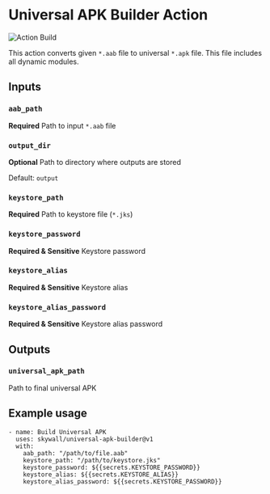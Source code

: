 # Universal APK Builder Action
![Action Build](https://github.com/skywall/universal-apk-builder/workflows/Action%20Build/badge.svg?branch=master)

This action converts given `*.aab` file to universal `*.apk` file. This file includes all 
dynamic modules.

## Inputs

### `aab_path`

**Required** Path to input `*.aab` file

### `output_dir`

**Optional** Path to directory where outputs are stored

Default: `output`

### `keystore_path`

**Required** Path to keystore file (`*.jks`)

### `keystore_password`

**Required & Sensitive** Keystore password

### `keystore_alias`

**Required & Sensitive** Keystore alias

### `keystore_alias_password`

**Required & Sensitive** Keystore alias password

## Outputs

### `universal_apk_path`

Path to final universal APK

## Example usage

```
- name: Build Universal APK
  uses: skywall/universal-apk-builder@v1
  with:
    aab_path: "/path/to/file.aab"
    keystore_path: "/path/to/keystore.jks"
    keystore_password: ${{secrets.KEYSTORE_PASSWORD}}
    keystore_alias: ${{secrets.KEYSTORE_ALIAS}}
    keystore_alias_password: ${{secrets.KEYSTORE_PASSWORD}}
```
